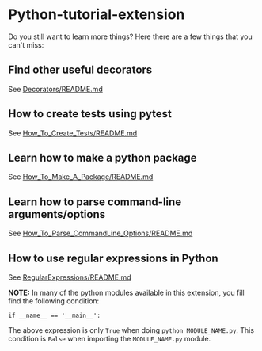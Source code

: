 # Python-tutorial-extension

Do you still want to learn more things? Here there are a few things that you can't miss:

## Find other useful decorators

See [Decorators/README.md](https://github.com/jbossios/python-tutorial/tree/master/Python-tutorial-extension/Decorators/README.md)

## How to create tests using pytest

See [How_To_Create_Tests/README.md](https://github.com/jbossios/python-tutorial/tree/master/Python-tutorial-extension/How_To_Create_Tests/README.md)

## Learn how to make a python package

See [How_To_Make_A_Package/README.md](https://github.com/jbossios/python-tutorial/tree/master/Python-tutorial-extension/How_To_Make_A_Package/README.md)

## Learn how to parse command-line arguments/options

See [How_To_Parse_CommandLine_Options/README.md](https://github.com/jbossios/python-tutorial/tree/master/Python-tutorial-extension/How_To_Parse_CommandLine_Options/README.md)

## How to use regular expressions in Python

See [RegularExpressions/README.md](https://github.com/jbossios/python-tutorial/tree/master/Python-tutorial-extension/RegularExpressions/README.md)

**NOTE:** In many of the python modules available in this extension, you fill find the following condition:

```
if __name__ == '__main__':
```

The above expression is only ```True``` when doing ```python MODULE_NAME.py```. This condition is ```False``` when importing the ```MODULE_NAME.py``` module.
